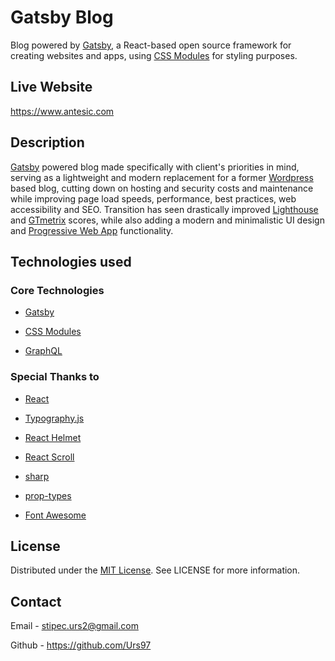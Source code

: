 # Gatsby Blog

Blog powered by <a href="https://github.com/gatsbyjs/gatsby" target="_blank" rel="noopener noreferrer">Gatsby</a>, a React-based open source framework for creating websites and apps, using <a href="https://github.com/css-modules/css-modules" target="_blank" rel="noopener noreferrer">CSS Modules</a> for styling purposes.

## Live Website

<a href="https://www.antesic.com/" target="_blank" rel="noopener noreferrer">https://www.antesic.com</a>

## Description 

<a href="https://github.com/gatsbyjs/gatsby" target="_blank" rel="noopener noreferrer">Gatsby</a> powered blog made specifically with client's priorities in mind, serving as a lightweight and modern replacement for a former <a href="https://wordpress.com/" target="_blank" rel="noopener noreferrer">Wordpress</a> based blog, cutting down on hosting and security costs and maintenance while improving page load speeds, performance, best practices, web accessibility and SEO. Transition has seen drastically improved <a href="https://github.com/GoogleChrome/lighthouse" target="_blank" rel="noopener noreferrer">Lighthouse</a> and <a href="https://gtmetrix.com/" target="_blank" rel="noopener noreferrer">GTmetrix</a> scores, while also adding a modern and minimalistic UI design and <a href="https://developer.mozilla.org/en-US/docs/Web/Progressive_web_apps" target="_blank" rel="noopener noreferrer">Progressive Web App</a> functionality.

## Technologies used 

### Core Technologies

- <a href="https://github.com/gatsbyjs/gatsby" target="_blank" rel="noopener noreferrer">Gatsby</a>

-  <a href="https://github.com/css-modules/css-modules" target="_blank" rel="noopener noreferrer">CSS Modules</a>

-  <a href="https://graphql.org/" target="_blank" rel="noopener noreferrer">GraphQL</a>

### Special Thanks to

-  <a href="https://github.com/facebook/react" target="_blank" rel="noopener noreferrer">React</a>

-  <a href="https://github.com/KyleAMathews/typography.js/" target="_blank" rel="noopener noreferrer">Typography.js</a>

-  <a href="https://github.com/nfl/react-helmet" target="_blank" rel="noopener noreferrer">React Helmet</a>

-  <a href="https://github.com/fisshy/react-scroll" target="_blank" rel="noopener noreferrer">React Scroll</a>

-  <a href="https://github.com/lovell/sharp" target="_blank" rel="noopener noreferrer">sharp</a>

-  <a href="https://github.com/facebook/prop-types" target="_blank" rel="noopener noreferrer">prop-types</a>

-  <a href="https://github.com/FortAwesome/Font-Awesome" target="_blank" rel="noopener noreferrer">Font Awesome</a>

## License

Distributed under the <a href="https://github.com/Urs97/gatsby-blog/blob/master/LICENSE" target="_blank" rel="noopener noreferrer">MIT License</a>. See LICENSE for more information.

## Contact 

Email - <a href="stipec.urs2@gmail.com" target="_blank" rel="noopener noreferrer">stipec.urs2@gmail.com</a>

Github - <a href="https://github.com/Urs97/" target="_blank" rel="noopener noreferrer">https://github.com/Urs97</a>
